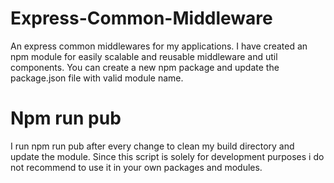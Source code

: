 # Express-Common-Middleware
An express common middlewares for my applications. I have created an npm module for easily scalable and reusable middleware and util components. You can create a new npm package and update the package.json file with valid module name.

# Npm run pub
I run npm run pub after every change to clean my build directory and update the module. Since this script is solely for development purposes i do not recommend to use it in your own packages and modules.
